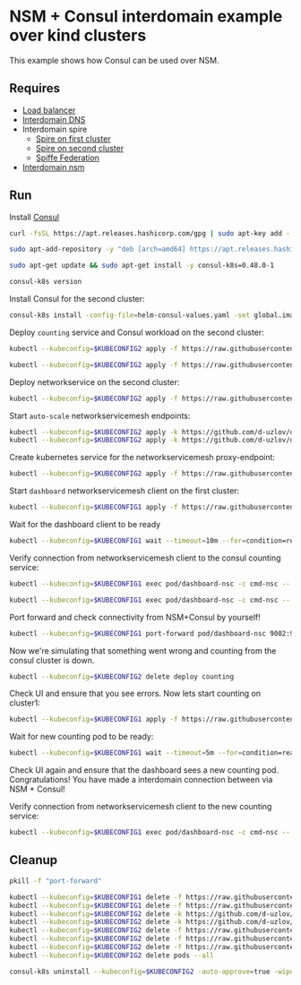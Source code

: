 # NSM + Consul interdomain example over kind clusters

This example shows how Consul can be used over NSM. 

## Requires

- [Load balancer](../loadbalancer)
- [Interdomain DNS](../dns)
- Interdomain spire
    - [Spire on first cluster](../../spire/cluster1)
    - [Spire on second cluster](../../spire/cluster2)
    - [Spiffe Federation](../spiffe_federation)
- [Interdomain nsm](../nsm)


## Run

Install [Consul](https://www.consul.io/docs/k8s/installation/install-cli)
```bash
curl -fsSL https://apt.releases.hashicorp.com/gpg | sudo apt-key add -
```
```bash
sudo apt-add-repository -y "deb [arch=amd64] https://apt.releases.hashicorp.com $(lsb_release -cs) main"
```
```bash
sudo apt-get update && sudo apt-get install -y consul-k8s=0.48.0-1
```
```bash
consul-k8s version
```

Install Consul for the second cluster:
```bash
consul-k8s install -config-file=helm-consul-values.yaml -set global.image=hashicorp/consul:1.12.0 -auto-approve --kubeconfig=$KUBECONFIG2
```

Deploy `counting` service and Consul workload on the second cluster:
```bash
kubectl --kubeconfig=$KUBECONFIG2 apply -f https://raw.githubusercontent.com/d-uzlov/deployments-k8s/2ab1ddb01387967c64334561eee35d3de57ffe16/examples/interdomain/nsm_consul/server/counting_service.yaml
```
```bash
kubectl --kubeconfig=$KUBECONFIG2 apply -f https://raw.githubusercontent.com/d-uzlov/deployments-k8s/2ab1ddb01387967c64334561eee35d3de57ffe16/examples/interdomain/nsm_consul/server/counting.yaml
```

Deploy networkservice on the second cluster:
```bash
kubectl --kubeconfig=$KUBECONFIG2 apply -f https://raw.githubusercontent.com/d-uzlov/deployments-k8s/2ab1ddb01387967c64334561eee35d3de57ffe16/examples/interdomain/nsm_consul/netsvc.yaml
```

Start `auto-scale` networkservicemesh endpoints:
```bash
kubectl --kubeconfig=$KUBECONFIG2 apply -k https://github.com/d-uzlov/deployments-k8s/examples/interdomain/nsm_consul/nse-auto-scale-client?ref=2ab1ddb01387967c64334561eee35d3de57ffe16
kubectl --kubeconfig=$KUBECONFIG2 apply -k https://github.com/d-uzlov/deployments-k8s/examples/interdomain/nsm_consul/nse-auto-scale-server?ref=2ab1ddb01387967c64334561eee35d3de57ffe16
```

Create kubernetes service for the networkservicemesh proxy-endpoint:
```bash
kubectl --kubeconfig=$KUBECONFIG2 apply -f https://raw.githubusercontent.com/d-uzlov/deployments-k8s/2ab1ddb01387967c64334561eee35d3de57ffe16/examples/interdomain/nsm_consul/service.yaml
```

Start `dashboard` networkservicemesh client on the first cluster:
```bash
kubectl --kubeconfig=$KUBECONFIG1 apply -f https://raw.githubusercontent.com/d-uzlov/deployments-k8s/2ab1ddb01387967c64334561eee35d3de57ffe16/examples/interdomain/nsm_consul/client/dashboard.yaml
```

Wait for the dashboard client to be ready
```bash
kubectl --kubeconfig=$KUBECONFIG1 wait --timeout=10m --for=condition=ready pod -l app=dashboard-nsc
```

Verify connection from networkservicemesh client to the consul counting service:
```bash
kubectl --kubeconfig=$KUBECONFIG1 exec pod/dashboard-nsc -c cmd-nsc -- apk add curl
```
```bash
kubectl --kubeconfig=$KUBECONFIG1 exec pod/dashboard-nsc -c cmd-nsc -- curl counting:9001
```

Port forward and check connectivity from NSM+Consul by yourself!
```bash
kubectl --kubeconfig=$KUBECONFIG1 port-forward pod/dashboard-nsc 9002:9002 &
```
Now we're simulating that something went wrong and counting from the consul cluster is down.
```bash
kubectl --kubeconfig=$KUBECONFIG2 delete deploy counting
```
Check UI and ensure that you see errors.
Now lets start counting on cluster1:
```bash
kubectl --kubeconfig=$KUBECONFIG1 apply -f https://raw.githubusercontent.com/d-uzlov/deployments-k8s/2ab1ddb01387967c64334561eee35d3de57ffe16/examples/interdomain/nsm_consul/server/counting_nsm.yaml
```
Wait for new counting pod to be ready:
```bash
kubectl --kubeconfig=$KUBECONFIG1 wait --timeout=5m --for=condition=ready pod -l app=counting
```

Check UI again and ensure that the dashboard sees a new counting pod. 
Congratulations! You have made a interdomain connection between via NSM + Consul!

Verify connection from networkservicemesh client to the new counting service:
```bash
kubectl --kubeconfig=$KUBECONFIG1 exec pod/dashboard-nsc -c cmd-nsc -- curl counting:9001
```

## Cleanup

```bash
pkill -f "port-forward"
```
```bash
kubectl --kubeconfig=$KUBECONFIG1 delete -f https://raw.githubusercontent.com/d-uzlov/deployments-k8s/2ab1ddb01387967c64334561eee35d3de57ffe16/examples/interdomain/nsm_consul/server/counting_nsm.yaml
kubectl --kubeconfig=$KUBECONFIG1 delete -f https://raw.githubusercontent.com/d-uzlov/deployments-k8s/2ab1ddb01387967c64334561eee35d3de57ffe16/examples/interdomain/nsm_consul/client/dashboard.yaml
kubectl --kubeconfig=$KUBECONFIG2 delete -k https://github.com/d-uzlov/deployments-k8s/examples/interdomain/nsm_consul/nse-auto-scale-client?ref=2ab1ddb01387967c64334561eee35d3de57ffe16
kubectl --kubeconfig=$KUBECONFIG2 delete -k https://github.com/d-uzlov/deployments-k8s/examples/interdomain/nsm_consul/nse-auto-scale-server?ref=2ab1ddb01387967c64334561eee35d3de57ffe16
kubectl --kubeconfig=$KUBECONFIG2 delete -f https://raw.githubusercontent.com/d-uzlov/deployments-k8s/2ab1ddb01387967c64334561eee35d3de57ffe16/examples/interdomain/nsm_consul/service.yaml
kubectl --kubeconfig=$KUBECONFIG2 delete -f https://raw.githubusercontent.com/d-uzlov/deployments-k8s/2ab1ddb01387967c64334561eee35d3de57ffe16/examples/interdomain/nsm_consul/server/counting_service.yaml
kubectl --kubeconfig=$KUBECONFIG2 delete -f https://raw.githubusercontent.com/d-uzlov/deployments-k8s/2ab1ddb01387967c64334561eee35d3de57ffe16/examples/interdomain/nsm_consul/netsvc.yaml
kubectl --kubeconfig=$KUBECONFIG2 delete pods --all
```
```bash
consul-k8s uninstall --kubeconfig=$KUBECONFIG2 -auto-approve=true -wipe-data=true
```
